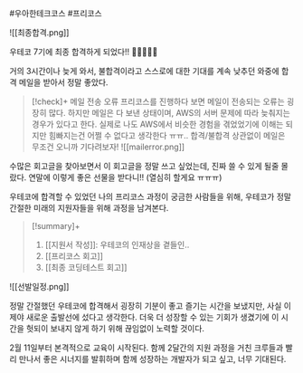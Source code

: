 #우아한테크코스 #프리코스

![[최종합격.png]]

우테코 7기에 최종 합격하게 되었다!! 🎉🎉🎉🎉🎉

거의 3시간이나 늦게 와서, 불합격이라고 스스로에 대한 기대를 계속 낮추던 와중에 합격 메일을 받아서 정말 좋았다.


> [!check]+ 메일 전송 오류
> 프리코스를 진행하다 보면 메일이 전송되는 오류는 굉장히 많다. 하지만 메일은 다 보낸 상태이며, AWS의 서버 문제에 따라 늦춰지는 경우가 있다고 한다. 실제로 나도 AWS에서 비슷한 경험을 겪었었기에 이해는 되지만 힘빠지는건 어쩔 수 없다고 생각한다 ㅠㅠ.. 합격/불합격 상관없이 메일은 무조건 오니까 기다려보자!
![[mailerror.png]]


수많은 회고글을 찾아보면서 이 회고글을 정말 쓰고 싶었는데, 진짜 쓸 수 있게 될줄 몰랐다. 연말에 이렇게 좋은 선물을 받다니!! (열심히 할게요 ㅠㅠㅠ)

우테코에 합격할 수 있었던 나의 프리코스 과정이 궁금한 사람들을 위해, 우테코가 정말 간절한 미래의 지원자들을 위해 과정을 남겨본다.

> [!summary]+ 
> 1. [[지원서 작성]]: 우테코의 인재상을 곁들인..
> 2. [[프리코스 회고]]
> 3. [[최종 코딩테스트 회고]]
> 
![[선발일정.png]]

정말 간절했던 우테코에 합격해서 굉장히 기분이 좋고 즐기는 시간을 보냈지만, 사실 이제야 새로운 출발선에 섰다고 생각한다. 더욱 더 성장할 수 있는 기회가 생겼기에 이 시간을 헛되이 보내지 않게 하기 위해 끊임없이 노력할 것이다. 

2월 11일부터 본격적으로 교육이 시작된다. 함께 2달간의 지원 과정을 거친 크루들과 빨리 만나서 좋은 시너지를 발휘하며 함께 성장하는 개발자가 되고 싶고, 너무 기대된다.